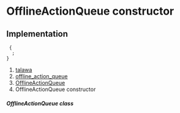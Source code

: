 
<div>

# OfflineActionQueue constructor

</div>






## Implementation

``` language-dart
 {
  ;
}
```







1.  [talawa](../../index.md)
2.  [offline_action_queue](../../services_caching_offline_action_queue/)
3.  [OfflineActionQueue](../../services_caching_offline_action_queue/OfflineActionQueue-class.md)
4.  OfflineActionQueue constructor

##### OfflineActionQueue class







